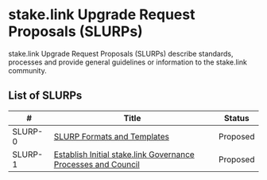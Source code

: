 # stake.link Upgrade Request Proposals (SLURPs)


stake.link Upgrade Request Proposals (SLURPs) describe standards, processes and provide general guidelines or information to the stake.link community.

## List of SLURPs

| # | Title | Status | 
| ----------- | ----------- | ----------- | 
| SLURP-0 | [SLURP Formats and Templates](SLURPs/SLURP-0.md) | Proposed |
| SLURP-1 | [Establish Initial stake.link Governance Processes and Council](SLURPs/SLURP-1.md) | Proposed |
